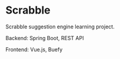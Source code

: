 # Scrabble

Scrabble suggestion engine learning project.

Backend: Spring Boot, REST API

Frontend: Vue.js, Buefy